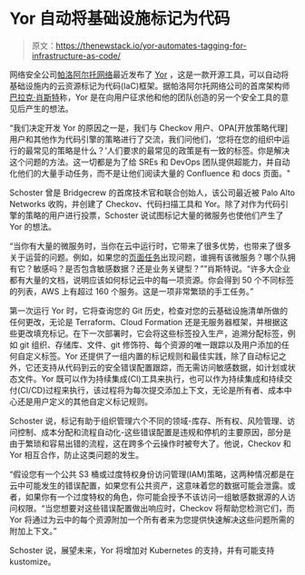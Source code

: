 # Yor 自动将基础设施标记为代码

> 原文：<https://thenewstack.io/yor-automates-tagging-for-infrastructure-as-code/>

网络安全公司[帕洛阿尔托网络](https://www.paloaltonetworks.com/cloud-security?utm_content=inline-mention)最近发布了 [Yor](https://yor.io/) ，这是一款开源工具，可以自动将基础设施内的云资源标记为代码(IaC)框架。据帕洛阿尔托网络公司的首席架构师[巴拉克·肖斯特](https://il.linkedin.com/in/barakschoster)称，Yor 是在向用户征求他和他的团队创造的另一个安全工具的意见后产生的想法。

“我们决定开发 Yor 的原因之一是，我们与 Checkov 用户、OPA[开放策略代理]用户和其他作为代码引擎的策略进行了交流，我们问他们，‘您将在您的组织中运行的最常见的策略是什么？’人们要求的最常见的政策是有一致的标签。你是解决这个问题的方法。这一切都是为了给 SREs 和 DevOps 团队提供超能力，并自动化他们的大量手动任务，而不是让他们阅读大量的 Confluence 和 docs 页面。"

Schoster 曾是 Bridgecrew 的首席技术官和联合创始人，该公司最近被 Palo Alto Networks 收购，并创建了 Checkov、代码扫描工具和 Yor。除了对作为代码引擎的策略的用户进行投票，Schoster 说试图标记大量的微服务也使他们产生了 Yor 的想法。

“当你有大量的微服务时，当你在云中运行时，它带来了很多优势，也带来了很多关于运营的问题。例如，如果您的[页面任务](https://www.pagerduty.com/?utm_content=inline-mention)出现问题，谁拥有该微服务？哪个队拥有它？敏感吗？是否包含敏感数据？还是业务关键型？””肖斯特说。“许多大企业都有大量的文档，说明应该如何标记云中的每一项资源。你会得到 50 个不同标签的列表，AWS 上有超过 160 个服务。这是一项非常繁琐的手工任务。”

第一次运行 Yor 时，它将查询您的 Git 历史，检查对您的云基础设施清单所做的任何更改，无论是 Terraform、Cloud Formation 还是无服务器框架，并根据这些更改填充标记。在下一次部署时，它会将这些标签投入生产，追溯分配标签，例如 git 组织、存储库、文件、git 修饰符、每个资源的唯一跟踪以及用户添加的任何自定义标签。Yor 还提供了一组内置的标记规则和最佳实践，除了自动标记之外，它还支持从代码到云的安全错误配置跟踪，而无需访问敏感数据，如计划或状态文件。Yor 既可以作为持续集成(CI)工具来执行，也可以作为持续集成和持续交付(CI/CD)过程来执行，该过程将为每次提交添加上下文，无论是所有者、成本中心还是用户定义的其他自定义标记规则。

Schoster 说，标记有助于组织管理六个不同的领域-库存、所有权、风险管理、访问控制、成本分配和流程自动化-这些错误配置是违规和停机的主要原因，部分是由于繁琐和容易出错的流程，这在跨多个云操作时被夸大了。他说，Checkov 和 Yor 相互合作，防止这类问题的发生。

“假设您有一个公共 S3 桶或过度特权身份访问管理(IAM)策略，这两种情况都是在云中可能发生的错误配置，如果您有公共资产，这意味着您的数据可能会泄露。或者，如果你有一个过度特权的角色，你可能会授予不该访问一组敏感数据源的人访问权限。“当您想要对这些错误配置做出响应时，Checkov 将帮助您检测它们，而 Yor 将通过为云中的每个资源附加一个所有者来为您提供快速解决这些问题所需的附加上下文。”

Schoster 说，展望未来，Yor 将增加对 Kubernetes 的支持，并有可能支持 kustomize。

<svg xmlns:xlink="http://www.w3.org/1999/xlink" viewBox="0 0 68 31" version="1.1"><title>Group</title> <desc>Created with Sketch.</desc></svg>
